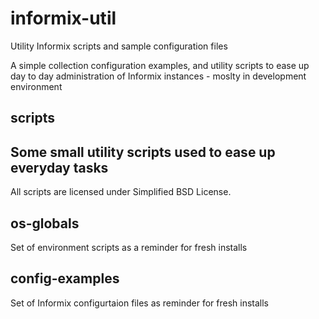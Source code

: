 informix-util
=============

Utility Informix scripts and sample configuration files

A simple collection configuration examples, and utility scripts to ease up day to day administration of Informix instances - moslty in development environment

## scripts
Some small utility scripts used to ease up everyday tasks
---
All scripts are licensed under Simplified BSD License.

## os-globals
Set of environment scripts as a reminder for fresh installs

## config-examples
Set of Informix configurtaion files as reminder for fresh installs


